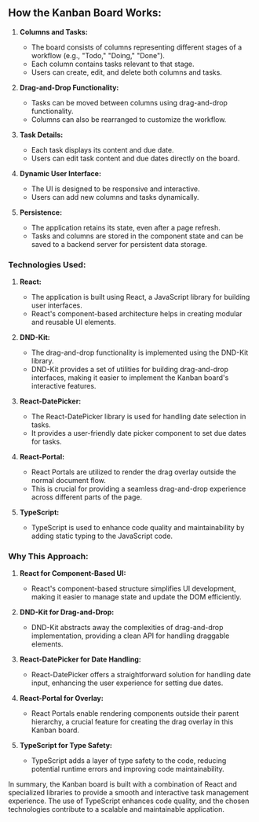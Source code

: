 ## How the Kanban Board Works:

1. **Columns and Tasks:**
   - The board consists of columns representing different stages of a workflow (e.g., "Todo," "Doing," "Done").
   - Each column contains tasks relevant to that stage.
   - Users can create, edit, and delete both columns and tasks.

2. **Drag-and-Drop Functionality:**
   - Tasks can be moved between columns using drag-and-drop functionality.
   - Columns can also be rearranged to customize the workflow.

3. **Task Details:**
   - Each task displays its content and due date.
   - Users can edit task content and due dates directly on the board.

4. **Dynamic User Interface:**
   - The UI is designed to be responsive and interactive.
   - Users can add new columns and tasks dynamically.

5. **Persistence:**
   - The application retains its state, even after a page refresh.
   - Tasks and columns are stored in the component state and can be saved to a backend server for persistent data storage.

### Technologies Used:

1. **React:**
   - The application is built using React, a JavaScript library for building user interfaces.
   - React's component-based architecture helps in creating modular and reusable UI elements.

2. **DND-Kit:**
   - The drag-and-drop functionality is implemented using the DND-Kit library.
   - DND-Kit provides a set of utilities for building drag-and-drop interfaces, making it easier to implement the Kanban board's interactive features.

3. **React-DatePicker:**
   - The React-DatePicker library is used for handling date selection in tasks.
   - It provides a user-friendly date picker component to set due dates for tasks.

4. **React-Portal:**
   - React Portals are utilized to render the drag overlay outside the normal document flow.
   - This is crucial for providing a seamless drag-and-drop experience across different parts of the page.

5. **TypeScript:**
   - TypeScript is used to enhance code quality and maintainability by adding static typing to the JavaScript code.

### Why This Approach:

1. **React for Component-Based UI:**
   - React's component-based structure simplifies UI development, making it easier to manage state and update the DOM efficiently.

2. **DND-Kit for Drag-and-Drop:**
   - DND-Kit abstracts away the complexities of drag-and-drop implementation, providing a clean API for handling draggable elements.

3. **React-DatePicker for Date Handling:**
   - React-DatePicker offers a straightforward solution for handling date input, enhancing the user experience for setting due dates.

4. **React-Portal for Overlay:**
   - React Portals enable rendering components outside their parent hierarchy, a crucial feature for creating the drag overlay in this Kanban board.

5. **TypeScript for Type Safety:**
   - TypeScript adds a layer of type safety to the code, reducing potential runtime errors and improving code maintainability.

In summary, the Kanban board is built with a combination of React and specialized libraries to provide a smooth and interactive task management experience. The use of TypeScript enhances code quality, and the chosen technologies contribute to a scalable and maintainable application.